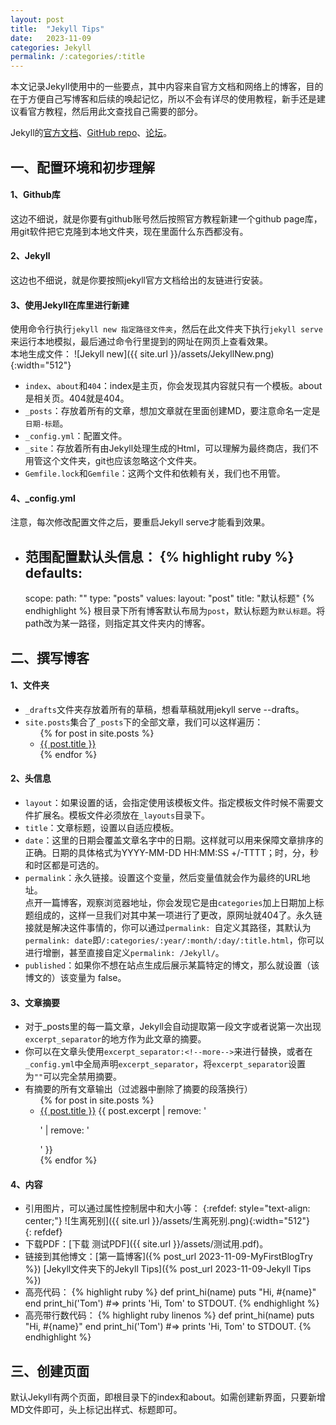```yaml
---
layout: post
title:  "Jekyll Tips"
date:   2023-11-09
categories: Jekyll
permalink: /:categories/:title
---
```


本文记录Jekyll使用中的一些要点，其中内容来自官方文档和网络上的博客，目的在于方便自己写博客和后续的唤起记忆，所以不会有详尽的使用教程，新手还是建议看官方教程，然后用此文查找自己需要的部分。

Jekyll的[官方文档][jekyll-docs]、[GitHub repo][jekyll-gh]、[论坛][jekyll-talk]。  

## 一、配置环境和初步理解

#### 1、Github库
这边不细说，就是你要有github账号然后按照官方教程新建一个github page库，用git软件把它克隆到本地文件夹，现在里面什么东西都没有。

#### 2、Jekyll
这边也不细说，就是你要按照jekyll官方文档给出的友链进行安装。

#### 3、使用Jekyll在库里进行新建
使用命令行执行`jekyll new 指定路径文件夹`，然后在此文件夹下执行`jekyll serve`来运行本地模拟，最后通过命令行里提到的网址在网页上查看效果。  
本地生成文件：
![Jekyll new]({{ site.url }}/assets/JekyllNew.png){:width="512"}  
- `index`、`about`和`404`：index是主页，你会发现其内容就只有一个模板。about是相关页。404就是404。  
- `_posts`：存放着所有的文章，想加文章就在里面创建MD，要注意命名一定是`日期-标题`。
- `_config.yml`：配置文件。  
- `_site`：存放着所有由Jekyll处理生成的Html，可以理解为最终商店，我们不用管这个文件夹，git也应该忽略这个文件夹。
- `Gemfile.lock`和`Gemfile`：这两个文件和依赖有关，我们也不用管。

#### 4、_config.yml
注意，每次修改配置文件之后，要重启Jekyll serve才能看到效果。
- 范围配置默认头信息：
{% highlight ruby %}
defaults:
  -
    scope:
      path: ""
      type: "posts"
    values:
      layout: "post"
      title: "默认标题"
{% endhighlight %}
根目录下所有博客默认布局为`post`，默认标题为`默认标题`。将path改为某一路径，则指定其文件夹内的博客。

## 二、撰写博客
#### 1、文件夹
- `_drafts`文件夹存放着所有的草稿，想看草稿就用jekyll serve --drafts。  
- `site.posts`集合了`_posts`下的全部文章，我们可以这样遍历：
  <ul>
    {% for post in site.posts %}
      <li>
        <a href="{{ post.url }}">{{ post.title }}</a>
      </li>
    {% endfor %}
  </ul>

#### 2、头信息
- `layout`：如果设置的话，会指定使用该模板文件。指定模板文件时候不需要文件扩展名。模板文件必须放在`_layouts`目录下。
- `title`：文章标题，设置以自适应模板。
- `date`：这里的日期会覆盖文章名字中的日期。这样就可以用来保障文章排序的正确。日期的具体格式为YYYY-MM-DD HH:MM:SS +/-TTTT；时，分，秒和时区都是可选的。
- `permalink`：永久链接。设置这个变量，然后变量值就会作为最终的URL地址。  
点开一篇博客，观察浏览器地址，你会发现它是由`categories`加上日期加上标题组成的，这样一旦我们对其中某一项进行了更改，原网址就404了。永久链接就是解决这件事情的，你可以通过`permalink: `自定义其路径，其默认为`permalink: date`即`/:categories/:year/:month/:day/:title.html`，你可以进行增删，甚至直接自定义`permalink: /Jekyll/`。
- `published`：如果你不想在站点生成后展示某篇特定的博文，那么就设置（该博文的）该变量为 false。  


#### 3、文章摘要
- 对于_posts里的每一篇文章，Jekyll会自动提取第一段文字或者说第一次出现`excerpt_separator`的地方作为此文章的摘要。  
- 你可以在文章头使用`excerpt_separator:<!--more-->`来进行替换，或者在`_config.yml`中全局声明`excerpt_separator`，将`excerpt_separator`设置为`""`可以完全禁用摘要。  
- 有摘要的所有文章输出（过滤器中删除了摘要的段落换行）
  <ul>
    {% for post in site.posts %}
      <li>
        <a href="{{ post.url }}">{{ post.title }}</a>  {{ post.excerpt | remove: '<p>' | remove: '</p>' }}
      </li>
    {% endfor %}
  </ul>

#### 4、内容
- 引用图片，可以通过属性控制居中和大小等：
{:refdef: style="text-align: center;"}
![生离死别]({{ site.url }}/assets/生离死别.png){:width="512"}  
{: refdef}
- 下载PDF：[下载 测试PDF]({{ site.url }}/assets/测试用.pdf)。  
- 链接到其他博文：[第一篇博客]({% post_url 2023-11-09-MyFirstBlogTry %})  [Jekyll文件夹下的Jekyll Tips]({% post_url 2023-11-09-Jekyll Tips %})
- 高亮代码：
{% highlight ruby %}
def print_hi(name)
  puts "Hi, #{name}"
end
print_hi('Tom')
#=> prints 'Hi, Tom' to STDOUT.
{% endhighlight %}
- 高亮带行数代码：
{% highlight ruby linenos %}
def print_hi(name)
  puts "Hi, #{name}"
end
print_hi('Tom')
#=> prints 'Hi, Tom' to STDOUT.
{% endhighlight %}

## 三、创建页面
默认Jekyll有两个页面，即根目录下的index和about。如需创建新界面，只要新增MD文件即可，头上标记出样式、标题即可。

[jekyll-docs]: https://jekyllrb.com/docs/home
[jekyll-gh]:   https://github.com/jekyll/jekyll
[jekyll-talk]: https://talk.jekyllrb.com/
